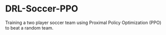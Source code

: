 # DRL-Soccer-PPO
Training a two player soccer team using Proximal Policy Optimization (PPO) to beat a random team.
